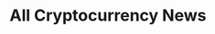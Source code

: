 ---
title: "All Cryptocurrency News"
description: "Browse all the latest cryptocurrency news, Bitcoin updates, Ethereum developments, DeFi insights, and market analysis from top crypto sources"
type: "all-news"
layout: "all-news"
---